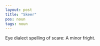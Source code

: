 ```yaml
---
layout: post
title: "Skeer"
pos: noun
tags: noun
---
```

Eye dialect spelling of scare: A minor fright.
